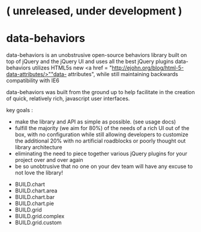 <h1>( unreleased, under development )</h1>

<h1>data-behaviors</h1>

data-behaviors is an unobstrusive open-source behaviors library built on top of jQuery and the jQuery UI and uses all the best jQuery plugins
data-behaviors utilizes HTML5s new <a href = "http://ejohn.org/blog/html-5-data-attributes/>""data- attributes"</a>, while still maintaining backwards compatibility with IE6

data-behaviors was built from the ground up to help facilitate in the creation of quick, relatively rich, javascript user interfaces.

key goals :

- make the library and API as simple as possible. (see usage docs)
- fulfill the majority (we aim for 80%) of the needs of a rich UI out of the box, with no configuration while still allowing developers to customize the additional 20% with no artificial roadblocks or poorly thought out library architecture 
- eliminating the need to piece together various jQuery plugins for your project over and over again
- be so unobtrusive that no one on your dev team will have any excuse to not love the library!
<ul><li>BUILD.chart</li><li>BUILD.chart.area</li><li>BUILD.chart.bar</li><li>BUILD.chart.pie</li><li>BUILD.grid</li><li>BUILD.grid.complex</li><li>BUILD.grid.custom</li></ul>